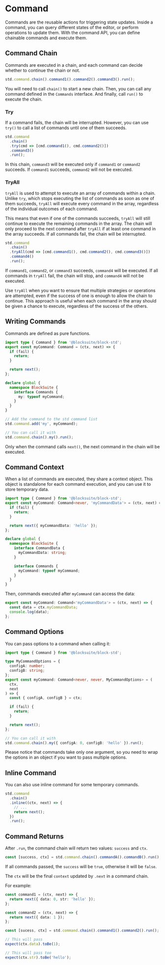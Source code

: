 # Command

Commands are the reusable actions for triggering state updates. Inside a command, you can query different states of the editor, or perform operations to update them. With the command API, you can define chainable commands and execute them.

## Command Chain

Commands are executed in a chain, and each command can decide whether to continue the chain or not.

```ts
std.command.chain().command1().command2().command3().run();
```

You will need to call `chain()` to start a new chain. Then, you can call any command defined in the `Commands` interface. And finally, call `run()` to execute the chain.

### Try

If a command fails, the chain will be interrupted. However, you can use `try()` to call a list of commands until one of them succeeds.

```ts
std.command
  .chain()
  .try(cmd => [cmd.command1(), cmd.command2()])
  .command3()
  .run();
```

In this chain, `command3` will be executed only if `command1` or `command2` succeeds. If `command1` succeeds, `command2` will not be executed.

### TryAll

`tryAll` is used to attempt to execute an array of commands within a chain. Unlike `try`, which stops executing the list of commands as soon as one of them succeeds, `tryAll` will execute every command in the array, regardless of the individual outcomes of each command.

This means that even if one of the commands succeeds, `tryAll` will still continue to execute the remaining commands in the array. The chain will only proceed to the next command after `tryAll` if at least one command in the array succeeds. If all commands fail, the chain will be interrupted.

```ts
std.command
  .chain()
  .tryAll(cmd => [cmd.command1(), cmd.command2(), cmd.command3()])
  .command4()
  .run();
```

If `command1`, `command2`, or `command3` succeeds, `command4` will be executed. If all commands in `tryAll` fail, the chain will stop, and `command4` will not be executed.

Use `tryAll` when you want to ensure that multiple strategies or operations are attempted, even if the success of one is enough to allow the chain to continue. This approach is useful when each command in the array should be given a chance to execute, regardless of the success of the others.

## Writing Commands

Commands are defined as pure functions.

```ts
import type { Command } from '@blocksuite/block-std';
export const myCommand: Command = (ctx, next) => {
  if (fail) {
    return;
  }

  return next();
};

declare global {
  namespace BlockSuite {
    interface Commands {
      my: typeof myCommand;
    }
  }
}

// Add the command to the std command list
std.command.add('my', myCommand);

// You can call it with
std.command.chain().my().run();
```

Only when the command calls `next()`, the next command in the chain will be executed.

## Command Context

When a list of commands are executed, they share a context object.
This object is standalone for each command execution, and you can use it to store temporary data.

```ts
import type { Command } from '@blocksuite/block-std';
export const myCommand: Command<never, 'myCommandData'> = (ctx, next) => {
  if (fail) {
    return;
  }

  return next({ myCommandData: 'hello' });
};

declare global {
  namespace BlockSuite {
    interface CommandData {
      myCommandData: string;
    }

    interface Commands {
      myCommand: typeof myCommand;
    }
  }
}
```

Then, commands executed after `myCommand` can access the data:

```ts
export const myCommand: Command<'myCommandData'> = (ctx, next) => {
  const data = ctx.myCommandData;
  console.log(data);
};
```

## Command Options

You can pass options to a command when calling it:

```ts
import type { Command } from '@blocksuite/block-std';

type MyCommandOptions = {
  configA: number;
  configB: string;
};
export const myCommand: Command<never, never, MyCommandOptions> = (
  ctx,
  next
) => {
  const { configA, configB } = ctx;

  if (fail) {
    return;
  }

  return next();
};

// You can call it with
std.command.chain().my({ configA: 0, configB: 'hello' }).run();
```

Please notice that commands take only one argument,
so you need to wrap the options in an object if you want to pass multiple options.

## Inline Command

You can also use inline command for some temporary commands.

```ts
std.command
  .chain()
  .inline((ctx, next) => {
    // ...
    return next();
  })
  .run();
```

## Command Returns

After `.run`, the command chain will return two values: `success` and `ctx`.

```ts
const [success, ctx] = std.command.chain().commandA().commandB().run();
```

If all commands passed, the `success` will be `true`, otherwise it will be `false`.

The `ctx` will be the final `context` updated by `.next` in a command chain.

For example:

```ts
const command1 = (ctx, next) => {
  return next({ data: 0, str: 'hello' });
};

const command2 = (ctx, next) => {
  return next({ data: 1 });
};

const [sucess, ctx] = std.command.chain().command1().command2().run();

// This will pass
expect(ctx.data).toBe(1);

// This will pass too
expect(ctx.str).toBe('hello');
```
